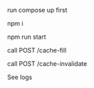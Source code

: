 run compose up first

npm i

npm run start

call POST /cache-fill

call POST /cache-invalidate

See logs
